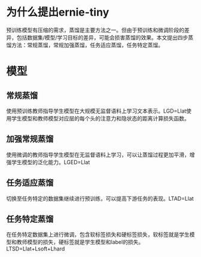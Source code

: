 # 为什么提出ernie-tiny
预训练模型有压缩的需求，蒸馏是主要方法之一。但由于预训练和微调阶段的差异，包括数据集/模型/学习目标的差异，可能会损害蒸馏的效果。本文提出四步蒸馏方法：常规蒸馏，常规加强蒸馏，任务适应蒸馏，任务特定蒸馏。
# 模型
## 常规蒸馏
使用预训练教师指导学生模型在大规模无监督语料上学习文本表示。LGD=Llat使用学生模型和教师模型对应层的每个头的注意力和隐状态的距离计算损失函数。
## 加强常规蒸馏
使用微调的教师指导学生模型在无监督语料上学习，可以让蒸馏过程更加平滑，增强学生模型的泛化能力。LGED=Llat
## 任务适应蒸馏
切换至任务特定的数据集继续进行预训练，可以提高下游任务的表现。LTAD=Llat
## 任务特定蒸馏
在任务特定数据集上进行微调，包含软标签损失和硬标签损失，软标签就是学生模型和教师模型的损失，硬标签就是学生模型和label的损失。LTSD=Llat+Lsoft+Lhard
